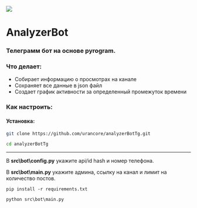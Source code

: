 ![](assets/logo.png)

# AnalyzerBot
### Телеграмм бот на основе pyrogram.

### Что делает:
- Собирает информацию о просмотрах на канале
- Сохраняет все данные в json файл
- Создает график активности за определенный промежуток времени

### Как настроить:
#### Установка:
```sh
git clone https://github.com/urancore/analyzerBotTg.git
```
```sh
cd analyzerBotTg
```
---
В **src\bot\config.py** укажите api/id hash и номер телефона.

В **src\bot\main.py**  укажите админа, ссылку на канал и лимит на количество постов.
```
pip install -r requirements.txt
```

```
python src\bot\main.py
```
